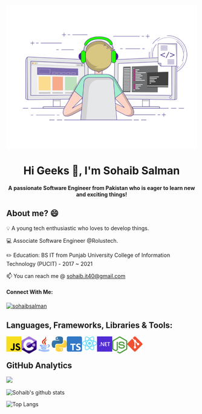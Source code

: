 ![Header](https://raw.githubusercontent.com/sohaibsalman/sohaibsalman/main/assets/1626719730536.gif "Header")

 <h1 align="center">Hi Geeks 👋, I'm Sohaib Salman</h1>
<h4 align="center">A passionate Software Engineer from Pakistan who is eager to learn new and exciting things!</h34>

## About me? 😄
💡 A young tech enthusiastic who loves to develop things.

💻 Associate Software Engineer @Rolustech.

✏️ Education: BS IT from Punjab University College of Information Technology (PUCIT) - 2017 ~ 2021

📫 You can reach me @ <a href="mailto: sohaib.it40@gmail.com">sohaib.it40@gmail.com</a>

#### Connect With Me:
<a href="https://www.linkedin.com/in/sohaibsalman/" target="blank"><img align="center" src="https://cdn.jsdelivr.net/npm/simple-icons@3.0.1/icons/linkedin.svg" alt="sohaibsalman" height="30" width="40" /></a>

## Languages, Frameworks, Libraries & Tools:
<img src="https://raw.githubusercontent.com/sohaibsalman/sohaibsalman/main/assets/javascript-736400_1280.png" width="40" align="left"/>
<img src="https://raw.githubusercontent.com/sohaibsalman/sohaibsalman/main/assets/c-sharp-c-logo-02F17714BA-seeklogo.com.png" width="40" align="left" />
<img src="https://raw.githubusercontent.com/sohaibsalman/sohaibsalman/main/assets/java-logo-transparent-png-5-Transparent-Images.png" width="40" align="left" />
<img src="https://raw.githubusercontent.com/sohaibsalman/sohaibsalman/main/assets/2048px-Python-logo-notext.svg.png" width="40" align="left" />
<img src="https://raw.githubusercontent.com/sohaibsalman/sohaibsalman/main/assets/Typescript_logo_2020.svg.png" width="40" align="left" />
<img src="https://raw.githubusercontent.com/sohaibsalman/sohaibsalman/main/assets/react.png" width="40" align="left" />
<img src="https://raw.githubusercontent.com/sohaibsalman/sohaibsalman/main/assets/456px-.NET_Logo.svg.png" width="40" align="left" />
<img src="https://raw.githubusercontent.com/sohaibsalman/sohaibsalman/main/assets/nodejs-logo-FBE122E377-seeklogo.com.png" width="40" align="left"/>
<img src="https://raw.githubusercontent.com/sohaibsalman/sohaibsalman/main/assets/Git-Icon-1788C.png" width="40" align="left"/>
<br/>  <br/> 


## GitHub Analytics
![](https://komarev.com/ghpvc/?username=sohaibsalman&color=green)

![Sohaib's github stats](https://github-readme-stats.vercel.app/api?username=sohaibsalman&count_private=true&show_icons=true)

![Top Langs](https://github-readme-stats.vercel.app/api/top-langs/?username=sohaibsalman&layout=compact&langs_count=10)
